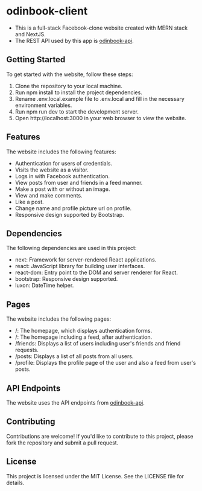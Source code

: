 # odinbook-client
- This is a full-stack Facebook-clone website created with MERN stack and NextJS. 
- The REST API used by this app is [odinbook-api](https://github.com/luuu-xu/odinbook-api).

## Getting Started
To get started with the website, follow these steps:

1. Clone the repository to your local machine.
2. Run npm install to install the project dependencies.
3. Rename .env.local.example file to .env.local and fill in the necessary environment variables.
4. Run npm run dev to start the development server.
5. Open http://localhost:3000 in your web browser to view the website.

## Features
The website includes the following features:

- Authentication for users of credentials.
- Visits the website as a visitor.
- Logs in with Facebook authentication.
- View posts from user and friends in a feed manner.
- Make a post with or without an image.
- View and make comments.
- Like a post.
- Change name and profile picture url on profile.
- Responsive design supported by Bootstrap.

## Dependencies
The following dependencies are used in this project:

- next: Framework for server-rendered React applications.
- react: JavaScript library for building user interfaces.
- react-dom: Entry point to the DOM and server renderer for React.
- bootstrap: Responsive design supported.
- luxon: DateTime helper.

## Pages
The website includes the following pages:

- /: The homepage, which displays authentication forms.
- /: The homepage including a feed, after authentication.
- /friends: Displays a list of users including user's friends and friend requests.
- /posts: Displays a list of all posts from all users.
- /profile: Displays the profile page of the user and also a feed from user's posts.

## API Endpoints
The website uses the API endpoints from [odinbook-api](https://github.com/luuu-xu/odinbook-api).

## Contributing
Contributions are welcome! If you'd like to contribute to this project, please fork the repository and submit a pull request.

## License
This project is licensed under the MIT License. See the LICENSE file for details.